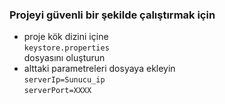 ### Projeyi güvenli bir şekilde çalıştırmak için
- proje kök dizini içine <br> `keystore.properties` <br> dosyasını oluşturun
- alttaki parametreleri dosyaya ekleyin <br> `serverIp=Sunucu_ip` <br> `serverPort=XXXX`
